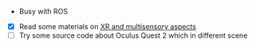 - Busy with ROS
- [x] Read some materials on [XR and multisensory aspects](https://www.computer.org/digital-library/magazines/cg/multisensory-extended-reality/)
- [ ] Try some source code about Oculus Quest 2 which in different scene 
